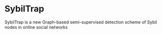 # SybilTrap
SybilTrap is a new Graph-based semi-supervised detection scheme of Sybil nodes in online social networks

